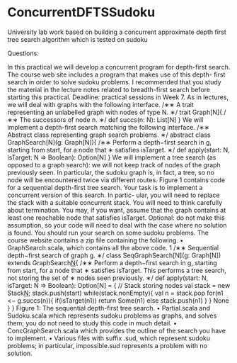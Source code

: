 # ConcurrentDFTSSudoku
University lab work based on building a concurrent approximate depth first tree search algorithm which is tested on sudoku

Questions:

In this practical we will develop a concurrent program for depth-first search. The course web site includes a program that makes use of this depth- first search in order to solve sudoku problems.
I recommended that you study the material in the lecture notes related to breadth-first search before starting this practical.
Deadline: practical sessions in Week 7.
As in lectures, we will deal with graphs with the following interface.
/∗∗ A trait representing an unlabelled graph with nodes of type N. ∗/ trait Graph[N]{
/∗∗ The successors of node n. ∗/
def succs(n: N): List[N] }
We will implement a depth-first search matching the following interface.
/∗∗ Abstract class representing graph search problems. ∗/ abstract class GraphSearch[N](g: Graph[N]){
/∗∗ Perform a depth−first search in g, starting from start, for a node that ∗ satisfies isTarget. ∗/
def apply(start: N, isTarget: N => Boolean): Option[N] }
We will implement a tree search (as opposed to a graph search): we will not keep track of nodes of the graph previously seen. In particular, the sudoku graph is, in fact, a tree, so no node will be encountered twice via different routes. Figure 1 contains code for a sequential depth-first tree search.
Your task is to implement a concurrent version of this search. In partic- ular, you will need to replace the stack with a suitable concurrent stack.
You will need to think carefully about termination. You may, if you want, assume that the graph contains at least one reachable node that satisfies isTarget. Optional: do not make this assumption, so your code will need to deal with the case where no solution is found.
You should run your search on some sudoku problems.
The course website contains a zip file containing the following.
• GraphSearch.scala, which contains all the above code. 1
/∗∗ Sequential depth−first search of graph g. ∗/
class SeqGraphSearch[N](g: Graph[N]) extends GraphSearch[N](g){
/∗∗ Perform a depth−first search in g, starting from start, for a node that ∗ satisfies isTarget. This performs a tree search, not storing the set of ∗ nodes seen previously. ∗/
def apply(start: N, isTarget: N => Boolean): Option[N] = { // Stack storing nodes
val stack = new Stack[N](); stack.push(start)
while(stack.nonEmpty){ val n = stack.pop for(n1 <− g.succs(n)){
if(isTarget(n1)) return Some(n1) else stack.push(n1) }
}
None
} }
Figure 1: The sequential depth-first tree search.
• Partial.scala and Sudoku.scala which represents sudoku problems as graphs, and solves them; you do not need to study this code in much detail.
• ConcGraphSearch.scala which provides the outline of the search you have to implement.
• Various files with suffix .sud, which represent sudoku problems; in particular, impossible.sud represents a problem with no solution.
